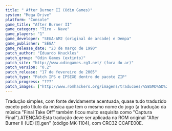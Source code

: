 ```yaml
---
title: " After Burner II (Odin Games)"
system: "Mega Drive"
platform: "Console"
game_title: "After Burner II"
game_category: "Tiro - Nave"
game_players: "1"
game_developer: "SEGA-AM2 (original de arcade) e Dempa"
game_publisher: "SEGA"
game_release_date: "23 de março de 1990"
patch_author: "Eduardo Knuckles"
patch_group: "Odin Games (extinto)"
patch_site: "http://www.odingames.rg3.net/ (fora do ar)"
patch_version: "0.2"
patch_release: "17 de fevereiro de 2005"
patch_type: "Patch IPS e IPSEXE dentro de pacote ZIP"
patch_progress: "???"
patch_images: ["http://www.romhackers.org/imagens/traducoes/%5BSMD%5D%20After%20Burner%20II%20-%20Odin%20Games%20-%201.png","http://www.romhackers.org/imagens/traducoes/%5BSMD%5D%20After%20Burner%20II%20-%20Odin%20Games%20-%202.png","http://www.romhackers.org/imagens/traducoes/%5BSMD%5D%20After%20Burner%20II%20-%20Odin%20Games%20-%203.png"]
---
```

Tradução simples, com fonte devidamente acentuada, quase tudo traduzido exceto pelo título da música que tem o mesmo nome do jogo (a tradução da música "Final Take Off" também ficou muito esquisita como "Captura Final").ATENÇÃO:Esta tradução deve ser aplicada na ROM original "After Burner II (UE) [!].gen" (código MK-1104), com CRC32 CCAFE00E.
